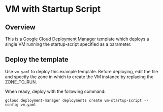 # VM with Startup Script

## Overview
This is a [Google Cloud Deployment
Manager](https://cloud.google.com/deployment-manager/overview) template which
deploys a single VM running the startup-script specified as a parameter.

## Deploy the template

Use `vm.yaml` to deploy this example template. Before deploying, edit the file
and specify the zone in which to create the VM instance by replacing the
ZONE_TO_RUN.

When ready, deploy with the following command:

    gcloud deployment-manager deployments create vm-startup-script --config vm.yaml
